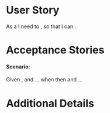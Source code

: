 # User Story 
As a <noun> I need to <action>, so that I can <benefit>. 

# Acceptance Stories
#### Scenario: <Name>
Given <context>,
and <additional context>...
when <event>
then <outcome>
and <additional outcomes>...

# Additional Details
